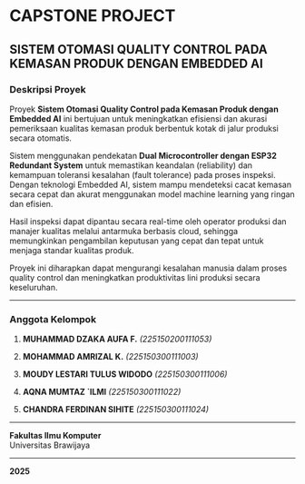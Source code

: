 # **CAPSTONE PROJECT**

## **SISTEM OTOMASI QUALITY CONTROL PADA KEMASAN PRODUK DENGAN EMBEDDED AI**
### Deskripsi Proyek

Proyek **Sistem Otomasi Quality Control pada Kemasan Produk dengan Embedded AI** ini bertujuan untuk meningkatkan efisiensi dan akurasi pemeriksaan kualitas kemasan produk berbentuk kotak di jalur produksi secara otomatis. 

Sistem menggunakan pendekatan **Dual Microcontroller dengan ESP32 Redundant System** untuk memastikan keandalan (reliability) dan kemampuan toleransi kesalahan (fault tolerance) pada proses inspeksi. Dengan teknologi Embedded AI, sistem mampu mendeteksi cacat kemasan secara cepat dan akurat menggunakan model machine learning yang ringan dan efisien.

Hasil inspeksi dapat dipantau secara real-time oleh operator produksi dan manajer kualitas melalui antarmuka berbasis cloud, sehingga memungkinkan pengambilan keputusan yang cepat dan tepat untuk menjaga standar kualitas produk.

Proyek ini diharapkan dapat mengurangi kesalahan manusia dalam proses quality control dan meningkatkan produktivitas lini produksi secara keseluruhan.

---

### Anggota Kelompok

1. **MUHAMMAD DZAKA AUFA F.**     _(225150200111053)_

2. **MOHAMMAD AMRIZAL K.**        _(225150300111003)_

3. **MOUDY LESTARI TULUS WIDODO** _(225150300111006)_

4. **AQNA MUMTAZ `ILMI**          _(225150300111022)_

5. **CHANDRA FERDINAN SIHITE**    _(225150300111024)_

---

**Fakultas Ilmu Komputer**  
Universitas Brawijaya

---

**2025**

